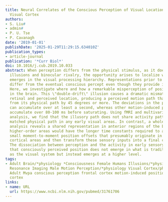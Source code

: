 ```yaml
---
title: Neural Correlates of the Conscious Perception of Visual Location Lie Outside
  Visual Cortex
authors:
- S. Liu#
- admin#
- P. U. Tse
- P. Cavanagh
date: '2019-01-01'
publishDate: '2025-01-29T11:29:15.634010Z'
publication_types:
- article-journal
publication: '*Curr Biol*'
doi: 10.1016/j.cub.2019.10.033
abstract: When perception differs from the physical stimulus, as it does for visual
  illusions and binocular rivalry, the opportunity arises to localize where perception
  emerges in the visual processing hierarchy. Representations prior to that stage
  differ from the eventual conscious percept even though they provide input to it.
  Here, we investigate where and how a remarkable misperception of position emerges
  in the brain. This \"double-drift\" illusion causes a dramatic mismatch between
  retinal and perceived location, producing a perceived motion path that can differ
  from its physical path by 45 degrees or more. The deviations in the perceived trajectory
  can accumulate over at least a second, whereas other motion-induced position shifts
  accumulate over 80-100 ms before saturating. Using fMRI and multivariate pattern
  analysis, we find that the illusory path does not share activity patterns with a
  matched physical path in any early visual areas. In contrast, a whole-brain searchlight
  analysis reveals a shared representation in anterior regions of the brain. These
  higher-order areas would have the longer time constants required to accumulate the
  small moment-to-moment position offsets that presumably originate in early visual
  cortical areas and then transform these sensory inputs into a final conscious percept.
  The dissociation between perception and the activity in early sensory cortex suggests
  that consciously perceived position does not emerge in what is traditionally regarded
  as the visual system but instead emerges at a higher level.
tags:
- Adult Brain/*physiology *Consciousness Female Humans Illusions/*physiology Magnetic
  Resonance Imaging Male Motion Perception/*physiology Visual Cortex/physiology Young
  Adult Mvpa conscious perception frontal cortex motion-induced position shifts visual
  cortex
links:
- name: URL
  url: https://www.ncbi.nlm.nih.gov/pubmed/31761706
---
```

